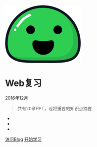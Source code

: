![logo](_media/icon.svg)

# Web复习 
2016年12月

> 共有20章PPT，现将重要的知识点摘要

- 
- 
- 


[访问Blog](http://blog.idejie.com)
[开始学习](/chapter1)
